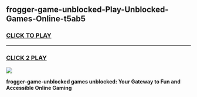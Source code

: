 
## frogger-game-unblocked-Play-Unblocked-Games-Online-t5ab5
<h3>
<a href="https://premium76.site?title=frogger-game-unblocked&ref=25A">CLICK TO PLAY</a></h3>
<hr>

<h3>
<a href="https://premium76.site?title=frogger-game-unblocked&ref=25A">CLICK 2 PLAY</a>
  
</h3>

<a href="https://premium76.site?title=frogger-game-unblocked&ref=25A"><img src="https://clearcache.store/games.png"></a>


**frogger-game-unblocked games unblocked: Your Gateway to Fun and Accessible Online Gaming**
